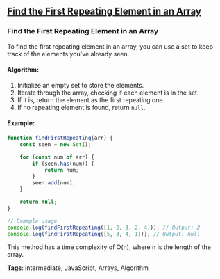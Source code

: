 ## [Find the First Repeating Element in an Array](#find-the-first-repeating-element-in-an-array)

### Find the First Repeating Element in an Array

To find the first repeating element in an array, you can use a set to keep track of the elements you've already seen.

#### Algorithm:
1. Initialize an empty set to store the elements.
2. Iterate through the array, checking if each element is in the set.
3. If it is, return the element as the first repeating one.
4. If no repeating element is found, return `null`.

#### Example:
```javascript
function findFirstRepeating(arr) {
    const seen = new Set();

    for (const num of arr) {
        if (seen.has(num)) {
            return num;
        }
        seen.add(num);
    }

    return null;
}

// Example usage
console.log(findFirstRepeating([1, 2, 3, 2, 4])); // Output: 2
console.log(findFirstRepeating([5, 3, 4, 1])); // Output: null
```

This method has a time complexity of O(n), where n is the length of the array.

**Tags**: intermediate, JavaScript, Arrays, Algorithm


